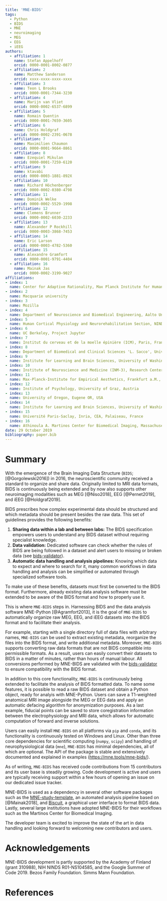 ```yaml
---
title: 'MNE-BIDS'
tags:
  - Python
  - BIDS
  - MNE
  - neuroimaging
  - MEG
  - EEG
  - iEEG
authors:
  - affiliation: 1
    name: Stefan Appelhoff
    orcid: 0000-0001-8002-0877
  - affiliation: 2
    name: Matthew Sanderson
    orcid: xxxx-xxxx-xxxx-xxxx
  - affiliation: 3
    name: Teon L Brooks
    orcid: 0000-0001-7344-3230
  - affiliation: 4
    name: Marijn van Vliet
    orcid: 0000-0002-6537-6899
  - affiliation: 5
    name: Romain Quentin
    orcid: 0000-0001-7659-3605
  - affiliation: 6
    name: Chris Holdgraf
    orcid: 0000-0002-2391-0678
  - affiliation: 7
    name: Maximilien Chaumon
    orcid: 0000-0001-9664-8861
  - affiliation: 8
    name: Ezequiel Mikulan
    orcid: 0000-0001-7259-6120
  - affiliation: 9
    name: ktavabi
    orcid: 0000-0003-1881-892X
  - affiliation: 10
    name: Richard Höchenberger
    orcid: 0000-0002-0380-4798
  - affiliation: 11
    name: Dominik Welke
    orcid: 0000-0002-5529-1998
  - affiliation: 12
    name: Clemens Brunner
    orcid: 0000-0002-6030-2233
  - affiliation: 13
    name: Alexander P Rockhill
    orcid: 0000-0003-3868-7453
  - affiliation: 14
    name: Eric Larson
    orcid: 0000-0003-4782-5360
  - affiliation: 15
    name: Alexandre Gramfort
    orcid: 0000-0001-9791-4404
  - affiliation: 16
    name: Mainak Jas
    orcid: 0000-0002-3199-9027
affiliations:
- index: 1
  name: Center for Adaptive Rationality, Max Planck Institute for Human Development, Berlin, Germany
- index: 2
  name: Macquarie university
- index: 3
  name: Mozilla
- index: 4
  name: Department of Neuroscience and Biomedical Engineering, Aalto University, Espoo, Finland
- index: 5
  name: Human Cortical Physiology and Neurorehabilitation Section, NINDS, NIH, Bethesda, Maryland 20892
- index: 6
  name: UC Berkeley, Project Jupyter
- index: 7
  name: Institut du cerveau et de la moelle épinière (ICM), Paris, France
- index: 8
  name: Department of Biomedical and Clinical Sciences 'L. Sacco', University of Milan, Milan, Italy
- index: 9
  name: Institute for Learning and Brain Sciences, University of Washington, Seattle, WA, USA
- index: 10
  name: Institute of Neuroscience and Medicine (INM-3), Research Center Jülich, Germany
- index: 11
  name: Max-Planck-Institute for Empirical Aesthetics, Frankfurt a.M., Germany
- index: 12
  name: Institute of Psychology, University of Graz, Austria
- index: 13
  name: University of Oregon, Eugene OR, USA
- index: 14
  name: Institute for Learning and Brain Sciences, University of Washington, Seattle, WA, USA
- index: 15
  name: Université Paris-Saclay, Inria, CEA, Palaiseau, France
- index: 16
  name: Athinoula A. Martinos Center for Biomedical Imaging, Massachusetts General Hospital, Charlestown, MA, USA
date: 29 October 2019
bibliography: paper.bib
---
```


# Summary

With the emergence of the Brain Imaging Data Structure
(``BIDS``; [@Gorgolewski2016]) in 2016, the neuroscientific community received
a standard to organize and share data. Originally limited to MRI data formats,
BIDS is continuously being extended and by now also supports other neuroimaging
modalities such as MEG [@Niso2018], EEG [@Pernet2019], and iEEG [@Holdgraf2019].

BIDS prescribes how complex experimental data should be structured and which
metadata should be present besides the raw data. This set of guidelines
provides the following benefits:

1. **Sharing data within a lab and between labs:** The BIDS specification
   empowers users to understand any BIDS dataset without requiring specialist
   knowledge.
1. **Data validation:** Dedicated software can check whether the rules of
   BIDS are being followed in a dataset and alert users to missing or broken
   data (see
   [bids-validator](https://github.com/bids-standard/bids-validator)).
1. **Automatic data handling and analysis pipelines:** Knowing which data to
   expect and where to search for it, many common workflows in data handling
   and analysis can be simplified or automated through specialized software
   tools.

To make use of these benefits, datasets must first be converted to the
BIDS format. Furthermore, already existing data analysis software must be
extended to be aware of the BIDS format and how to properly use it.

This is where ``MNE-BIDS`` steps in. Harnessing BIDS and the data analysis
software MNE-Python [@Agramfort2013], it is the goal of ``MNE-BIDS`` to
automatically organize raw MEG, EEG, and iEEG datasets into the BIDS format and
to facilitate their analysis.

For example, starting with a single directory full of data files with arbitrary
names, ``MNE-BIDS`` can be used to extract existing metadata, reorganize the
files into the BIDS format, and write additional metadata. Moreover,
``MNE-BIDS`` supports converting raw data formats that are not BIDS
compatible into permissible formats. As a result, users can easily convert
their datasets to BIDS in a matter of minutes, rather than hours of manual
labour. All conversions performed by MNE-BIDS are validated with the
[bids-validator](https://github.com/bids-standard/bids-validator) to ensure
compatibility with the BIDS format.

In addition to this core functionality, ``MNE-BIDS`` is continuously being
extended to facilitate the analysis of BIDS formatted data.
To name some features, it is possible to read a raw BIDS dataset and obtain a
Python object, ready for analyis with MNE-Python.
Users can save a T1-weighted anatomical MRI image alongside the MEG or EEG data
and apply an automatic defacing algorithm for anonymization purposes.
As a last example, fiducial points can be saved to store coregistration
information between the electrophysiology and MRI data, which allows for
automatic computation of forward and inverse solutions.

Users can easily install ``MNE-BIDS`` on all platforms via `pip` and `conda`,
and its functionality is continuously tested on Windows and Linux.
Other than three core dependencies for scientific computing
(`numpy`, `scipy`) and handling of neurophysiological data (`mne`),
``MNE-BIDS`` has minimal dependencies, all of which are optional. The API of
the package is stable and extensively documented and explained in examples
(https://mne.tools/mne-bids/).

As of writing, ``MNE-BIDS`` has received code contributions from 15
contributors and its user base is steadily growing. Code development is
active and users are typically receiving support within a few hours of opening
an issue on our dedicated issue tracker.

MNE-BIDS is used as a dependency in several other software packages such as
the [MNE-study-template](https://github.com/mne-tools/mne-study-template), an
automated analysis pipeline based on [@Mainak2018], and
[Biscuit](https://github.com/Macquarie-MEG-Research/Biscuit), a graphical
user interface to format BIDS data.
Lastly, several large institutions have adopted MNE-BIDS for their
workflows such as the Martinos Center for Biomedical Imaging.

The developer team is excited to improve the state of the art in data handling
and looking forward to welcoming new contributors and users.

# Acknowledgements

MNE-BIDS development is partly supported by the Academy of Finland
(grant 310988), NIH NINDS R01-NS104585, and the Google Summer of Code 2019. 
Bezos Family Foundation. Simms Mann Foundation.

# References
